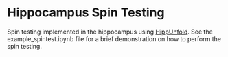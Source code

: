 # Hippocampus Spin Testing
Spin testing implemented in the hippocampus using [HippUnfold](https://github.com/khanlab/hippunfold). See the example_spintest.ipynb file for a brief demonstration on how to perform the spin testing.
